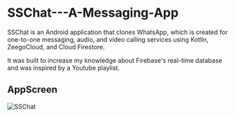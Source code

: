 # SSChat---A-Messaging-App

SSChat is an Android application that clones WhatsApp, which is created for one-to-one messaging, audio, and video calling services using Kotlin, ZeegoCloud, and Cloud Firestore.

It was built to increase my knowledge about Firebase's real-time database and was inspired by a Youtube playlist.

## AppScreen
![SSChat](https://github.com/sun01822/SSChat---A-Messaging-App/assets/75157104/c1e3319e-a7b7-4a6b-86c1-2e74c2dded5a)
